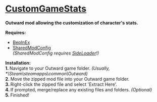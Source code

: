<h1><a href="https://www.nexusmods.com/outward/mods/161">CustomGameStats</a></h1>
<strong>Outward mod allowing the customization of character's stats.</strong><br>

<strong>Requires:</strong>
  - <a href="https://github.com/BepInEx/BepInEx">BepInEx</a>
  - <a href="https://www.nexusmods.com/outward/mods/110">SharedModConfig</a><br>
  <i>(SharedModConfig requires <a href="https://www.nexusmods.com/outward/mods/96">SideLoader</a>!)</i>
  
<strong>Installation:</strong><br>
  <b>1. </b> Navigate to your Outward game folder. <i>(Usually, *\Steam\steamapps\common\Outward\)</i><br>
  <b>2. </b> Move the zipped mod file into your Outward game folder.<br>
  <b>3. </b> Right-click the zipped file and select 'Extract Here'.<br>
  <b>4. </b> If prompted, merge/replace any existing files and folders. <i>(Optional)</i><br>
  <b>5. </b> Finished!
